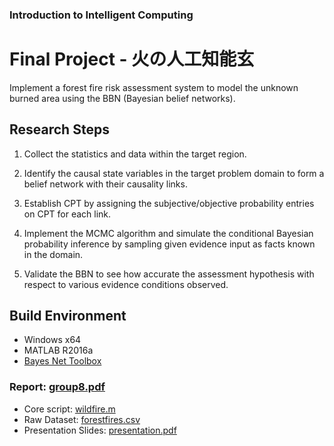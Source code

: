 ### Introduction to Intelligent Computing
# Final Project - 火の人工知能玄

Implement a forest fire risk assessment system to model the unknown burned area using the BBN (Bayesian belief networks).

## Research Steps

1. Collect the statistics and data within the target region.

2. Identify the causal state variables in the target problem domain to form a belief network with their causality links.

3. Establish CPT by assigning the subjective/objective probability entries on CPT for each link.

4. Implement the MCMC algorithm and simulate the conditional Bayesian probability inference by sampling given evidence input as facts known in the domain.

5. Validate the BBN to see how accurate the assessment hypothesis with respect to various evidence conditions observed.

## Build Environment
- Windows x64
- MATLAB R2016a
- [Bayes Net Toolbox](http://bayesnet.github.io/bnt/docs/usage.html)

### Report: [group8.pdf](./report/group8.pdf)
- Core script: [wildfire.m](./wildfire.m)
- Raw Dataset: [forestfires.csv](./forestfires.csv)
- Presentation Slides: [presentation.pdf](./presentation.pdf)
